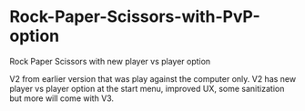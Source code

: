# Rock-Paper-Scissors-with-PvP-option
Rock Paper Scissors with new player vs player option

V2 from earlier version that was play against the computer only.
V2 has new player vs player option at the start menu,
improved UX, some sanitization but more will come with V3.
